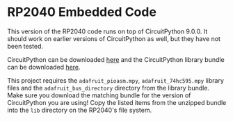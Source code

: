 # RP2040 Embedded Code

This version of the RP2040 code runs on top of CircuitPython 9.0.0. It should work on earlier versions of CircuitPython as well, but they have not been tested.

CircuitPython can be downloaded [here](https://circuitpython.org/board/raspberry_pi_pico/) and the CircuitPython library bundle can be downloaded [here](https://circuitpython.org/libraries).

This project requires the `adafruit_pioasm.mpy`, `adafruit_74hc595.mpy` library files and the `adafruit_bus_directory` directory from the library bundle. Make sure you download the matching bundle for the version of CircuitPython you are using! Copy the listed items from the unzipped bundle into the `lib` directory on the RP2040's file system.
